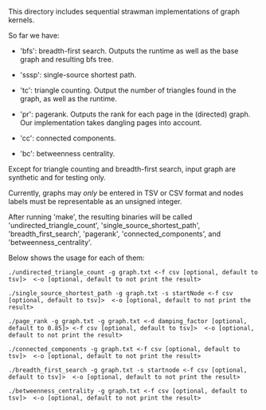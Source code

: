 

This directory includes sequential strawman implementations of graph kernels.

So far we have: 
* 'bfs': breadth-first search. Outputs the runtime as well as the base graph and resulting bfs tree.

* 'sssp': single-source shortest path. 

* 'tc': triangle counting. Output the number of triangles found in the graph, as well as the runtime.

* 'pr': pagerank. Outputs the rank for each page in the (directed) graph. Our implementation takes dangling pages into account.

* 'cc': connected components.

* 'bc': betweenness centrality.

Except for triangle counting and breadth-first search, input graph are synthetic and for testing only. 

Currently, graphs may *only* be entered in TSV or CSV format and nodes labels must be representable as an unsigned integer.

After running 'make', the resulting binaries will be called 'undirected_triangle_count', 'single_source_shortest_path', 'breadth_first_search', 'pagerank', 'connected_components', and 'betweenness_centrality'.

Below shows the usage for each of them:

```
./undirected_triangle_count -g graph.txt <-f csv [optional, default to tsv]>  <-o [optional, default to not print the result>

./single_source_shortest_path -g graph.txt -s startNode <-f csv [optional, default to tsv]>  <-o [optional, default to not print the result>

./page_rank -g graph.txt -g graph.txt <-d damping_factor [optional, default to 0.85]> <-f csv [optional, default to tsv]>  <-o [optional, default to not print the result>

./connected_components -g graph.txt <-f csv [optional, default to tsv]>  <-o [optional, default to not print the result>

./breadth_first_search -g graph.txt -s startnode <-f csv [optional, default to tsv]>  <-o [optional, default to not print the result>

./betweenness_centrality -g graph.txt <-f csv [optional, default to tsv]>  <-o [optional, default to not print the result>
```
